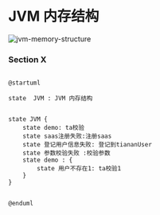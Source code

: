 

# JVM 内存结构

![jvm-memory-structure](https://cdn.jsdelivr.net/gh/doocs/jvm@main/images/jvm-memory-structure.jpg)

### Section X
```plantuml

@startuml

state  JVM : JVM 内存结构


state JVM {
    state demo: ta校验
    state saas注册失败:注册saas
    state 登记用户信息失败: 登记到tiananUser
    state 参数校验失败 :校验参数
    state demo : {
        state 用户不存在1: ta校验1
    }
}


@enduml
```